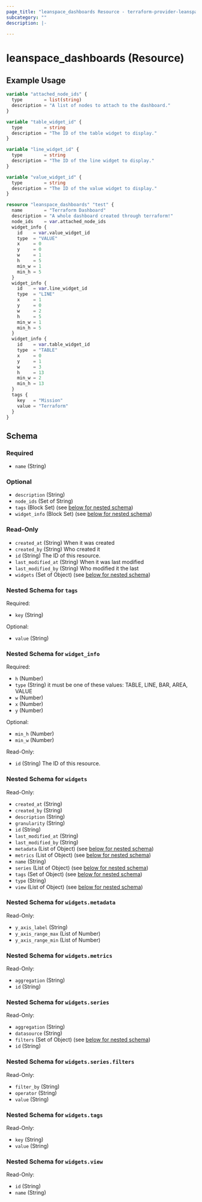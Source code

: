 ```yaml
---
page_title: "leanspace_dashboards Resource - terraform-provider-leanspace"
subcategory: ""
description: |-
  
---
```


# leanspace_dashboards (Resource)



## Example Usage

```terraform
variable "attached_node_ids" {
  type        = list(string)
  description = "A list of nodes to attach to the dashboard."
}

variable "table_widget_id" {
  type        = string
  description = "The ID of the table widget to display."
}

variable "line_widget_id" {
  type        = string
  description = "The ID of the line widget to display."
}

variable "value_widget_id" {
  type        = string
  description = "The ID of the value widget to display."
}

resource "leanspace_dashboards" "test" {
  name        = "Terraform Dashboard"
  description = "A whole dashboard created through terraform!"
  node_ids    = var.attached_node_ids
  widget_info {
    id    = var.value_widget_id
    type  = "VALUE"
    x     = 0
    y     = 0
    w     = 1
    h     = 5
    min_w = 1
    min_h = 5
  }
  widget_info {
    id    = var.line_widget_id
    type  = "LINE"
    x     = 1
    y     = 0
    w     = 2
    h     = 5
    min_w = 1
    min_h = 5
  }
  widget_info {
    id    = var.table_widget_id
    type  = "TABLE"
    x     = 0
    y     = 1
    w     = 3
    h     = 13
    min_w = 2
    min_h = 13
  }
  tags {
    key   = "Mission"
    value = "Terraform"
  }
}
```

<!-- schema generated by tfplugindocs -->
## Schema

### Required

- `name` (String)

### Optional

- `description` (String)
- `node_ids` (Set of String)
- `tags` (Block Set) (see [below for nested schema](#nestedblock--tags))
- `widget_info` (Block Set) (see [below for nested schema](#nestedblock--widget_info))

### Read-Only

- `created_at` (String) When it was created
- `created_by` (String) Who created it
- `id` (String) The ID of this resource.
- `last_modified_at` (String) When it was last modified
- `last_modified_by` (String) Who modified it the last
- `widgets` (Set of Object) (see [below for nested schema](#nestedatt--widgets))

<a id="nestedblock--tags"></a>
### Nested Schema for `tags`

Required:

- `key` (String)

Optional:

- `value` (String)


<a id="nestedblock--widget_info"></a>
### Nested Schema for `widget_info`

Required:

- `h` (Number)
- `type` (String) it must be one of these values: TABLE, LINE, BAR, AREA, VALUE
- `w` (Number)
- `x` (Number)
- `y` (Number)

Optional:

- `min_h` (Number)
- `min_w` (Number)

Read-Only:

- `id` (String) The ID of this resource.


<a id="nestedatt--widgets"></a>
### Nested Schema for `widgets`

Read-Only:

- `created_at` (String)
- `created_by` (String)
- `description` (String)
- `granularity` (String)
- `id` (String)
- `last_modified_at` (String)
- `last_modified_by` (String)
- `metadata` (List of Object) (see [below for nested schema](#nestedobjatt--widgets--metadata))
- `metrics` (List of Object) (see [below for nested schema](#nestedobjatt--widgets--metrics))
- `name` (String)
- `series` (List of Object) (see [below for nested schema](#nestedobjatt--widgets--series))
- `tags` (Set of Object) (see [below for nested schema](#nestedobjatt--widgets--tags))
- `type` (String)
- `view` (List of Object) (see [below for nested schema](#nestedobjatt--widgets--view))

<a id="nestedobjatt--widgets--metadata"></a>
### Nested Schema for `widgets.metadata`

Read-Only:

- `y_axis_label` (String)
- `y_axis_range_max` (List of Number)
- `y_axis_range_min` (List of Number)


<a id="nestedobjatt--widgets--metrics"></a>
### Nested Schema for `widgets.metrics`

Read-Only:

- `aggregation` (String)
- `id` (String)


<a id="nestedobjatt--widgets--series"></a>
### Nested Schema for `widgets.series`

Read-Only:

- `aggregation` (String)
- `datasource` (String)
- `filters` (Set of Object) (see [below for nested schema](#nestedobjatt--widgets--series--filters))
- `id` (String)

<a id="nestedobjatt--widgets--series--filters"></a>
### Nested Schema for `widgets.series.filters`

Read-Only:

- `filter_by` (String)
- `operator` (String)
- `value` (String)



<a id="nestedobjatt--widgets--tags"></a>
### Nested Schema for `widgets.tags`

Read-Only:

- `key` (String)
- `value` (String)


<a id="nestedobjatt--widgets--view"></a>
### Nested Schema for `widgets.view`

Read-Only:

- `id` (String)
- `name` (String)
